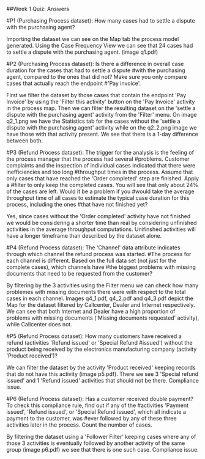 ##Week 1 Quiz: Answers


#P1 (Purchasing Process dataset): How many cases had to settle a dispute with the purchasing agent?

Importing the dataset we can see on the Map tab the process model generated. Using the Case Frequency View we can see that
24 cases had to settle a dispute with the purchasing agent. (image q1.pdf)

#P2 (Purchasing Process dataset): Is there a difference in overall case duration for the cases that had to settle a dispute 
#with the purchasing agent, compared to the ones that did not? Make sure you only compare cases that actually reach the endpoint
#'Pay invoice'. 

First we filter the dataset by those cases that contain the endpoint 'Pay Invoice' by using the 'Filter this activity' button
on the 'Pay Invoice' activity in the process map. Then we can filter the resulting dataset on the 'settle a dispute with the 
purchasing agent' activity from the 'Filter' menu. On image q2_1.png we have the Statistics tab for the cases without
the 'settle a dispute with the purchasing agent' activity while on the q2_2.png image we have those with that activity present.
We see that there is a 1-day difference between both.

#P3 (Refund Process dataset): The trigger for the analysis is the feeling of the process manager that the process had several 
#problems. Customer complaints and the inspection of individual cases indicated that there were inefficiencies and too long 
#throughput times in the process. Assume that only cases that have reached the 'Order completed' step are finished. Apply a 
#filter to only keep the completed cases. You will see that only about 24% of the cases are left. Would it be a problem if you 
#would take the average throughput time of all cases to estimate the typical case duration for this process, including the ones 
#that have not finished yet?

Yes, since cases without the 'Order completed' activity have not finished we would be considering a shorter time than real
by considering unfinished activities in the average throughput computations. Unifinshed activities will have a longer
timeframe than described by the dataset alone.

#P4 (Refund Process dataset): The 'Channel' data attribute indicates through which channel the refund process was started. 
#The process for each channel is different. Based on the full data set (not just for the complete cases), which channels have 
#the biggest problems with missing documents that need to be requested from the customer?

By filtering by the 3 activities using the Filter menu we can check how many problemes with missing documents there were
with respect to the total cases in each channel. Images q4_1.pdf, q4_2.pdf and q4_3.pdf depict the Map for the dataset
filtered by Callcenter, Dealer and Internet respectively. We can see that both Internet and Dealer have a high proportion
of problems with missing documents ('Missing documents requested' activity), while Callcenter does not.

#P5 (Refund Process dataset): How many customers have received a refund (activities 'Refund issued' or 'Special Refund 
#issued') without the product being received by the electronics manufacturing company (activity 'Product received')?

We can filter the dataset by the activity 'Product received' keeping records that do not have this activity (image p5.pdf).
There we see 3 'Special refund issued' and 1 'Refund issued' activities that should not be there. Compliance issue.

#P6 (Refund Process dataset): Has a customer received double payment? To check this compliance rule, find out if any of the 
#activities 'Payment issued', 'Refund issued', or 'Special Refund issued', which all indicate a payment to the customer, was 
#ever followed by any of these three activities later in the process. Count the number of cases.

By filtering the dataset using a 'Follower Filter' keeping cases where any of those 3 activities is eventually followed by 
another activity of the same group (image p6.pdf) we see that there is one such case. Compliance issue.
